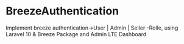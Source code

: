 # BreezeAuthentication
Implement breeze authentication->User | Admin | Seller -Rolle, using Laravel 10 &amp; Breeze Package and Admin LTE Dashboard
